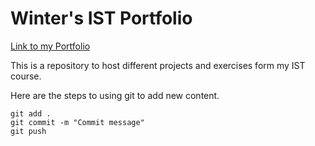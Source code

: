 # Winter's IST Portfolio

[Link to my Portfolio](https://github.com/Winter-Will/ist-portfolio-murry6)

This is a repository to host different projects and exercises form my IST course.

Here are the steps to using git to add new content.

```
git add .
git commit -m "Commit message"
git push
```

